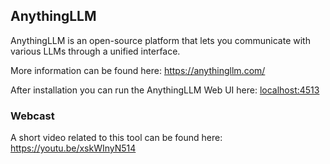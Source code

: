 ## AnythingLLM

AnythingLLM is an open-source platform that lets you communicate with various LLMs through a unified interface.

More information can be found here: https://anythingllm.com/

After installation you can run the AnythingLLM Web UI here: [localhost:4513](http://localhost:4513)

### Webcast

A short video related to this tool can be found here:
https://youtu.be/xskWInyN514
